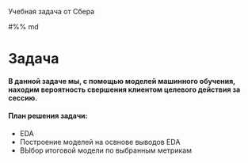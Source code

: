 Учебная задача от Сбера


#%% md
# Задача
#### В данной задаче мы, с помощью моделей машинного обучения, находим вероятность свершения клиентом целевого действия за сессию.
#### План решения задачи:
- EDA
- Построение моделей на освнове выводов EDA
- ВЫбор итоговой модели по выбранным метрикам
